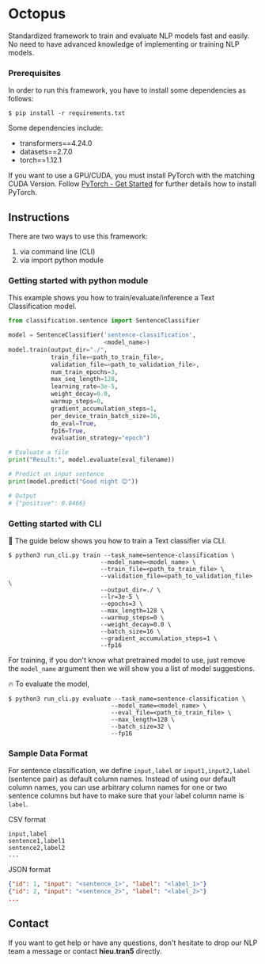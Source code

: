 # Octopus

Standardized framework to train and evaluate NLP models fast and easily.
No need to have advanced knowledge of implementing or training NLP models.

### Prerequisites

In order to run this framework, you have to install some dependencies as follows:
```commandline
$ pip install -r requirements.txt
```

Some dependencies include:
- transformers==4.24.0
- datasets==2.7.0
- torch==1.12.1

If you want to use a GPU/CUDA, you must install PyTorch with the matching CUDA Version.
Follow [PyTorch - Get Started](https://pytorch.org/get-started/locally/) for further details how to install PyTorch.

## Instructions

There are two ways to use this framework:
1. via command line (CLI)
2. via import python module

### Getting started with python module
This example shows you how to train/evaluate/inference a Text Classification model.
```python
from classification.sentence import SentenceClassifier

model = SentenceClassifier('sentence-classification',
                           <model_name>)
model.train(output_dir="./",
            train_file=<path_to_train_file>,
            validation_file=<path_to_validation_file>,
            num_train_epochs=3,
            max_seq_length=128,
            learning_rate=3e-5,
            weight_decay=0.0,
            warmup_steps=0,
            gradient_accumulation_steps=1,
            per_device_train_batch_size=16,
            do_eval=True,
            fp16=True,
            evaluation_strategy="epoch")

# Evaluate a file
print("Result:", model.evaluate(eval_filename))

# Predict an input sentence
print(model.predict("Good night 😊"))

# Output
# {"positive": 0.8466}
```

### Getting started with CLI

🔮 The guide below shows you how to train a Text classifier via CLI.
```commandline
$ python3 run_cli.py train --task_name=sentence-classification \
                          --model_name=<model_name> \
                          --train_file=<path_to_train_file> \
                          --validation_file=<path_to_validation_file> \
                          --output_dir=./ \
                          --lr=3e-5 \
                          --epochs=3 \
                          --max_length=128 \
                          --warmup_steps=0 \
                          --weight_decay=0.0 \
                          --batch_size=16 \
                          --gradient_accumulation_steps=1 \
                          --fp16
```

For training, if you don't know what pretrained model to use, just remove the `model_name` argument then we will show you a list of model suggestions.

🔥 To evaluate the model,
```commandline
$ python3 run_cli.py evaluate --task_name=sentence-classification \
                             --model_name=<model_name> \
                             --eval_file=<path_to_train_file> \
                             --max_length=128 \
                             --batch_size=32 \
                             --fp16
```

### Sample Data Format

For sentence classification, we define `input,label` or `input1,input2,label` (sentence pair) as default column names.
Instead of using our default column names, you can use arbitrary column names for one or two sentence columns but have to make sure that
your label column name is `label`.

CSV format
```
input,label
sentence1,label1
sentence2,label2
...
```

JSON format
```json lines
{"id": 1, "input": "<sentence_1>", "label": "<label_1>"}
{"id": 2, "input": "<sentence_2>", "label": "<label_2>"}
...
```

## Contact

If you want to get help or have any questions, don't hesitate to drop our NLP team a message or contact **hieu.tran5** directly.